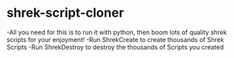 # shrek-script-cloner
-All you need for this is to run it with python, then boom lots of quality shrek scripts for your enjoyment!
-Run ShrekCreate to create thousands of Shrek Scripts
-Run ShrekDestroy to destroy the thousands of Scripts you created

